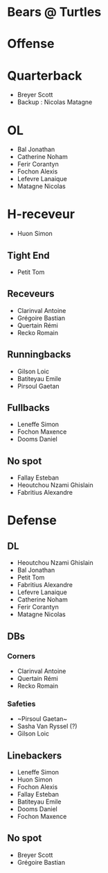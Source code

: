 # Bears @ Turtles

# Offense 

# Quarterback
- Breyer Scott
- Backup : Nicolas Matagne
  
# OL
- Bal Jonathan
- Catherine Noham
- Ferir Corantyn
- Fochon Alexis
- Lefevre Lanaique
- Matagne Nicolas

# H-receveur
- Huon Simon

## Tight End
- Petit Tom

## Receveurs
- Clarinval Antoine
- Grégoire Bastian
- Quertain Rémi
- Recko Romain

## Runningbacks
- Gilson Loic
- Batiteyau Emile
- Pirsoul Gaetan

## Fullbacks
- Leneffe Simon
- Fochon Maxence
- Dooms Daniel

## No spot
- Fallay Esteban
- Heoutchou Nzami Ghislain
- Fabritius Alexandre

# Defense

## DL
- Heoutchou Nzami Ghislain
- Bal Jonathan
- Petit Tom
- Fabritius Alexandre
- Lefevre Lanaique
- Catherine Noham
- Ferir Corantyn
- Matagne Nicolas

## DBs

### Corners
- Clarinval Antoine
- Quertain Rémi
- Recko Romain

### Safeties
- ~Pirsoul Gaetan~
- Sasha Van Ryssel (?)
- Gilson Loic

## Linebackers
- Leneffe Simon
- Huon Simon
- Fochon Alexis
- Fallay Esteban
- Batiteyau Emile
- Dooms Daniel
- Fochon Maxence

## No spot
- Breyer Scott
- Grégoire Bastian
